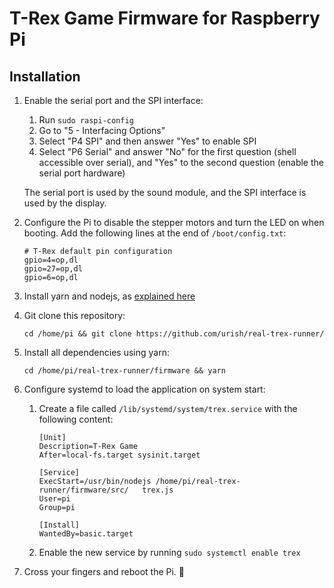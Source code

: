 # T-Rex Game Firmware for Raspberry Pi

## Installation

1. Enable the serial port and the SPI interface:
   1. Run `sudo raspi-config`
   2. Go to "5 - Interfacing Options"
   3. Select "P4 SPI" and then answer "Yes" to enable SPI
   4. Select "P6 Serial" and answer "No" for the first question (shell accessible over serial), and "Yes" to the second question (enable the serial port hardware)

   The serial port is used by the sound module, and the SPI interface is used by the display.

2. Configure the Pi to disable the stepper motors and turn the LED on when booting. Add the following lines at the end of `/boot/config.txt`:

   ```
   # T-Rex default pin configuration
   gpio=4=op,dl
   gpio=27=op,dl
   gpio=6=op,dl
   ```

3. Install yarn and nodejs, as [explained here](https://yarnpkg.com/lang/en/docs/install/#debian-stable)
  
4. Git clone this repository:

   `cd /home/pi && git clone https://github.com/urish/real-trex-runner/`

5. Install all dependencies using yarn:

   `cd /home/pi/real-trex-runner/firmware && yarn`

6. Configure systemd to load the application on system start:

   1. Create a file called `/lib/systemd/system/trex.service` with the following content:

      ```
      [Unit]
      Description=T-Rex Game
      After=local-fs.target sysinit.target
   
      [Service]
      ExecStart=/usr/bin/nodejs /home/pi/real-trex-runner/firmware/src/   trex.js
      User=pi
      Group=pi
   
      [Install]
      WantedBy=basic.target
      ```

   2. Enable the new service by running `sudo systemctl enable trex`

7. Cross your fingers and reboot the Pi. 🤞
